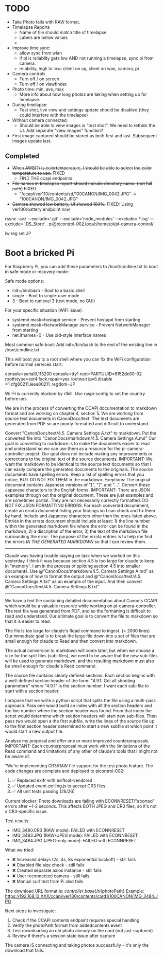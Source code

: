 
# TODO 
* Take Photo fails with RAW format.
* Timelapse Reports
  * Name of file should match title of timelapse
  * Labels are below values
  * 
* Improve time sync:
  * allow sync from wlan
  * If pi is reliablity gets low AND not running a timelapse, sync pi from camera.
  * relability, high to low: client on ap, client on wan, camera, pi
* Camera controls
  * Turn off / on screen
  * Turn off / on viewfinder.
* Photo time: min, ave, max
  * More info about how long photos are taking when setting up for timelapse.
* During timelapse:
  * Test shot, live view and settings update should be disabled (they could interfere with the timelapse)
* Without camera connected:
  * Should be able to view images in "test shot". We need to rethink the UI. Add separate "view images" function?
* First image captured should be stored as both first and last. Subsequent images update last.

## Completed
* ~~When AWB(?) is colortemperature, I should be able to select the color temperature to use.~~ FIXED
  * FIND THE ccapi endpoints
* ~~File names in timelapse report should include directory name. (not full path)~~ FIXED
  * "/ccapi/ver110/contents/sd/100CANON/IMG_0042.JPG" → "100CANON/IMG_0042.JPG"
* ~~Camera showed low battery, UI showed 100%.~~ FIXED: Using ver100/battery endpoint now


rsync -avz --exclude='.git' --exclude='node_modules' --exclude='*.log' --exclude='.DS_Store' .  pi@picontrol-002.local:/home/pi/pi-camera-control/

iw reg set JP

# Boot a bricked Pi
For Raspberry Pi, you can add these parameters to /boot/cmdline.txt to boot in safe mode or recovery mode:

Safe mode options:
- init=/bin/bash - Boot to a basic shell
- single - Boot to single-user mode
- 3 - Boot to runlevel 3 (text mode, no GUI)

For your specific situation (WiFi issue):
- systemd.mask=hostapd.service - Prevent hostapd from starting
- systemd.mask=NetworkManager.service - Prevent NetworkManager from starting
- net.ifnames=0 - Use old-style interface names

Most common safe boot:
Add init=/bin/bash to the end of the existing line in /boot/cmdline.txt

This will boot you to a root shell where you can fix the WiFi configuration before normal services start.


console=serial0,115200 console=tty1 root=PARTUUID=6152dc80-02 rootfstype=ext4 fsck.repair=yes rootwait ipv6.disable\
=1 cfg80211.ieee80211_regdom=JP

Wi-Fi is currently blocked by rfkill.
Use raspi-config to set the country before ues.


We are in the process of converting the CCAPI documentation to markdown format and are working on chapter 4, section 5. We are working from
source text documents in CanonDocs/text. The text documents are generated from PDF so are poorly formatted and difficult to understand.

Convert "CanonDocs/text/4.5. Camera Settings A.txt" to markdown. Put the converted file into "CanonDocs/markdown/4.5. Camera Settings A.md"
Our goal in converting to markdown is to make the documents easier to read and understand so we can use them as a resource for the
pi-camera-controller project. Our goal does not include making any improvements or corrections to the original text of the source documents. 
IMPORTANT: We want the markdown to be identical to the source text documents so that I
can easily compare the generated documents to the originals. The source documents have spelling errors. Keep a list of spelling errors that you
notice, BUT DO NOT FIX THEM in the markdown. Exeptions: The original document contains Japanese versions of "[", "]", and "...".
Convert these Japanese characters to the English forms. 
IMPORTANT: There are
JSON examples through out the original document. These are just examples and are sometimes partial. They are not necessarily correctly
formatted. DO NOT FIX JSON FORMATTING ERRORS. For each converted documment, create an errata document listing your findings so I can 
check and fix them by hand. Include and Japanese characters other than the ones listed above. Entries in the errata document
should include at least: 1) the line number within the generated markdown file where the error can be found in the markdown, 2) a discription
of the error, 3) the text of the markdown file surrounding the error. The purpose of the errata entries is to help me find 
the errors _IN THE GENERATED MARKDOWN_ so that I can review them.

----
Claude was having trouble staying on task when we worked on this yesterday. I think it was
because section 4.5 is too large for claude to keep in "memory". I am in the process of splitting section 4.5 into smaller documents. Use
@"CanonDocs/markdown/4.5. Camera Settings A.md" as an example of how to format the output and @"CanonDocs/text/4.5. Camera Settings A.txt"
as an example of the input. And then convert @"CanonDocs/text/4.5. Camera Settings B.txt"

----

We have a text file containing detailed documentation about Canon's CCAPI which would be a valuable resource while 
working on pi-camera-controller. The text file was generated from PDF, and so the formatting is difficult to read and 
understand. Our ultimate goal is to convert the file to markdown so that it is easier to read. 

The file is too large for claude's Read command to ingest. (> 2000 lines) Our immediate goal is to break the large file
down into a set of files that are small enough for claude to Read and then convert into markdown. 

The actual conversion to markdown will come later, but when we choose a size for the split files (sub-files), we need to 
be aware that the new sub-files will be used to generate markdown, and the resulting markdown must also be small enough 
for claude's Read command.

The source file contains clearly defined sections. Each section begins with a well-defined section header of the form:
"4.9.1.     Get all shooting parameters" where "4.9.1" is the section number. I want each sub-file to start with a
section header.

I propose that we write a python script that splits the file using a multi-pass approach. Pass one would build an index
with all the section headers and the line number where the section header was found. From that index the script would 
determine which section headers will start new sub-files. Then pass two would open a the first subfile, write the
lines of the source file up to the first section header determined to start a new subfile at which point it would start
a new output file.

Analyse my proposal and offer one or more improved counterproposals. IMPORTANT: Each counterproposal must work with
the limitations of the Read command and limitations of any other of claude's tools that I might not be aware of.


"We're implementing CR3/RAW file support for the test photo feature. The code changes are complete and deployed to picontrol-002:

1. ✅ Replaced exifr with exiftool-vendored
2. ✅ Updated event-polling.js to accept CR3 files
3. ✅ All unit tests passing (26/26)

Current blocker: Photo downloads are failing with ECONNRESET/"aborted" errors after ~1-2 seconds. This affects BOTH JPEG and CR3 files, so it's not a CR3-specific issue.

Test results:
- IMG_3480.CR3 (RAW mode): FAILED with ECONNRESET
- IMG_3483.JPG (RAW+JPEG mode): FAILED with ECONNRESET
- IMG_3484.JPG (JPEG-only mode): FAILED with ECONNRESET

What we tried:
- ❌ Increased delays (2s, 4s, 8s exponential backoff) - still fails
- ❌ Disabled file size check - still fails
- ❌ Created separate axios instance - still fails
- ❌ User reconnected camera - still fails
- ❌ Manual curl test from Pi also fails

The download URL format is: ${controller.baseUrl}${photoPath}
Example: https://192.168.12.XXX/ccapi/ver130/contents/card1/100CANON/IMG_3484.JPG

Next steps to investigate:
1. Check if the CCAPI contents endpoint requires special handling
2. Verify the photoPath format from addedcontents event
3. Test downloading an old photo already on the card (not just-captured)
4. Review if there's a session state issue after capture

The camera IS connecting and taking photos successfully - it's only the download that fails.